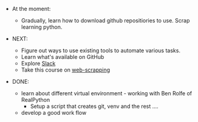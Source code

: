 
* At the moment: 
  * Gradually, learn how to download github repositiories to use. Scrap learning python. 
  
* NEXT:
  * Figure out ways to use existing tools to automate various tasks.
  * Learn what's available on GitHub
  * Explore [Slack](https://app.slack.com/client/TGVJELXRT/D01233TN77C/thread/CGY1X9MKM-1586635818.496300)
  * Take this course on [web-scrapping](https://realpython.com/python-web-scraping-practical-introduction/)
    
    
* DONE:
  * learn about different virtual environment - working with Ben Rolfe of RealPython
    * Setup a script that creates git, venv and the rest ....
  * develop a good work flow
